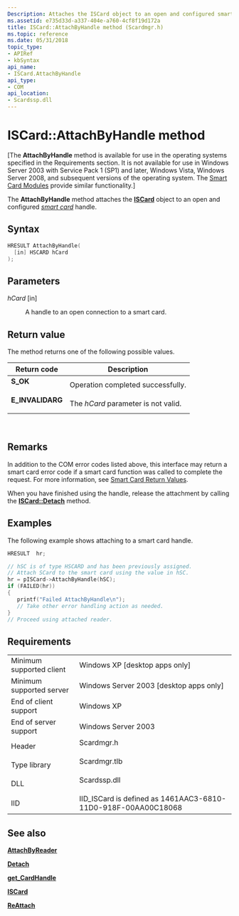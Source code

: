 ```yaml
---
Description: Attaches the ISCard object to an open and configured smart card handle.
ms.assetid: e735d33d-a337-404e-a760-4cf8f19d172a
title: ISCard::AttachByHandle method (Scardmgr.h)
ms.topic: reference
ms.date: 05/31/2018
topic_type: 
- APIRef
- kbSyntax
api_name: 
- ISCard.AttachByHandle
api_type: 
- COM
api_location: 
- Scardssp.dll
---
```


# ISCard::AttachByHandle method

\[The **AttachByHandle** method is available for use in the operating systems specified in the Requirements section. It is not available for use in Windows Server 2003 with Service Pack 1 (SP1) and later, Windows Vista, Windows Server 2008, and subsequent versions of the operating system. The [Smart Card Modules](https://msdn.microsoft.com/library/Dd627652(v=VS.85).aspx) provide similar functionality.\]

The **AttachByHandle** method attaches the [**ISCard**](iscard.md) object to an open and configured [*smart card*](https://msdn.microsoft.com/library/ms721625(v=VS.85).aspx) handle.

## Syntax


```C++
HRESULT AttachByHandle(
  [in] HSCARD hCard
);
```



## Parameters

<dl> <dt>

*hCard* \[in\]
</dt> <dd>

A handle to an open connection to a smart card.

</dd> </dl>

## Return value

The method returns one of the following possible values.



| Return code                                                                                  | Description                                    |
|----------------------------------------------------------------------------------------------|------------------------------------------------|
| <dl> <dt>**S\_OK**</dt> </dl>         | Operation completed successfully.<br/>   |
| <dl> <dt>**E\_INVALIDARG**</dt> </dl> | The *hCard* parameter is not valid.<br/> |



 

## Remarks

In addition to the COM error codes listed above, this interface may return a smart card error code if a smart card function was called to complete the request. For more information, see [Smart Card Return Values](authentication-return-values.md).

When you have finished using the handle, release the attachment by calling the [**ISCard::Detach**](iscard-detach.md) method.

## Examples

The following example shows attaching to a smart card handle.


```C++
HRESULT  hr;

// hSC is of type HSCARD and has been previously assigned.
// Attach SCard to the smart card using the value in hSC.
hr = pISCard->AttachByHandle(hSC);
if (FAILED(hr))
{
   printf("Failed AttachByHandle\n");
   // Take other error handling action as needed.
}
// Proceed using attached reader.
```



## Requirements



|                                     |                                                                                         |
|-------------------------------------|-----------------------------------------------------------------------------------------|
| Minimum supported client<br/> | Windows XP \[desktop apps only\]<br/>                                             |
| Minimum supported server<br/> | Windows Server 2003 \[desktop apps only\]<br/>                                    |
| End of client support<br/>    | Windows XP<br/>                                                                   |
| End of server support<br/>    | Windows Server 2003<br/>                                                          |
| Header<br/>                   | <dl> <dt>Scardmgr.h</dt> </dl>   |
| Type library<br/>             | <dl> <dt>Scardmgr.tlb</dt> </dl> |
| DLL<br/>                      | <dl> <dt>Scardssp.dll</dt> </dl> |
| IID<br/>                      | IID\_ISCard is defined as 1461AAC3-6810-11D0-918F-00AA00C18068<br/>               |



## See also

<dl> <dt>

[**AttachByReader**](iscard-attachbyreader.md)
</dt> <dt>

[**Detach**](iscard-detach.md)
</dt> <dt>

[**get\_CardHandle**](iscard-get-cardhandle.md)
</dt> <dt>

[**ISCard**](iscard.md)
</dt> <dt>

[**ReAttach**](iscard-reattach.md)
</dt> </dl>

 

 




